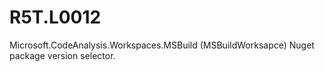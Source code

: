 # R5T.L0012
Microsoft.CodeAnalysis.Workspaces.MSBuild (MSBuildWorksapce) Nuget package version selector.
